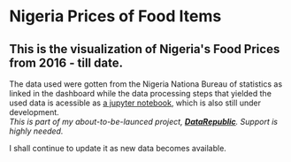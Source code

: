 # Nigeria Prices of Food Items
 ## This is the visualization of Nigeria's Food Prices from 2016 - till date. 
 The data used were gotten from the Nigeria Nationa Bureau of statistics as linked in the dashboard while the data processing steps that yielded the used data is acessible as [a jupyter notebook](https://github.com/EwetoyeIbrahim/Nigeria-Food-Prices), which is also still under development.  
 _This is part of my about-to-be-launced project, [**DataRepublic**](https://datarepublic.com). Support is highly needed._  

 I shall continue to update it as new data becomes available.


